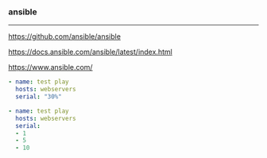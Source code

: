 ### ansible
---
https://github.com/ansible/ansible

https://docs.ansible.com/ansible/latest/index.html


https://www.ansible.com/

```yml
- name: test play
  hosts: webservers
  serial: "30%"

- name: test play
  hosts: webservers
  serial:
  - 1
  - 5
  - 10
  
```

```
```

```
```

